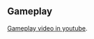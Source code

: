 ## Gameplay
[Gameplay video in youtube](https://www.youtube.com/watch?v=XnIeZxyGWSs&ab_channel=TahaKARABIYIK).
